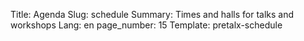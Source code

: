 Title: Agenda
Slug: schedule
Summary: Times and halls for talks and workshops
Lang: en
page_number: 15
Template: pretalx-schedule

